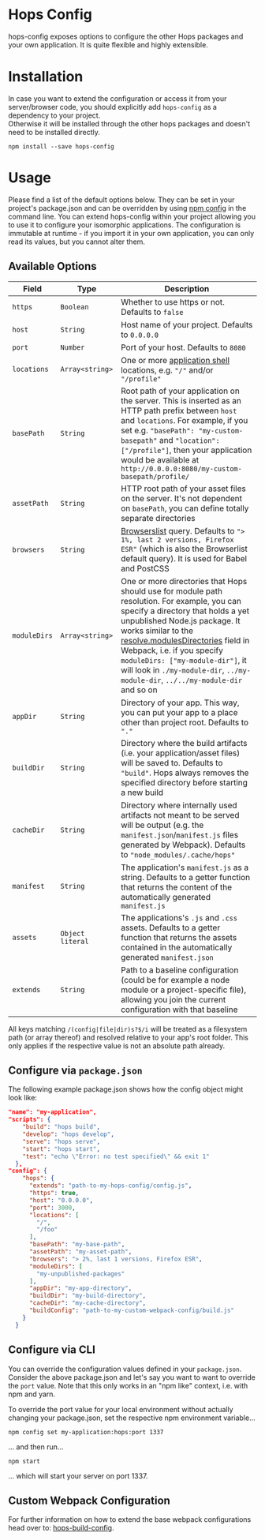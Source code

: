 # Hops Config

hops-config exposes options to configure the other Hops packages and your own application. It is quite flexible and highly extensible.

# Installation

In case you want to extend the configuration or access it from your server/browser code, you should explicitly add `hops-config` as a dependency to your project.  
Otherwise it will be installed through the other hops packages and doesn't need to be installed directly.

```
npm install --save hops-config
```

# Usage

Please find a list of the default options below. They can be set in your project's package.json and can be overridden by using [npm config](https://docs.npmjs.com/cli/config) in the command line. You can extend hops-config within your project allowing you to use it to configure your isomorphic applications.
The configuration is immutable at runtime - if you import it in your own application, you can only read its values, but you cannot alter them.


## Available Options

| Field | Type | Description |
|-------|------|-------------|
| `https` | `Boolean` | Whether to use https or not. Defaults to `false` |
| `host` | `String` | Host name of your project. Defaults to `0.0.0.0` |
| `port` | `Number` | Port of your host. Defaults to `8080` |
| `locations` | `Array<string>` | One or more [application shell](https://developers.google.com/web/fundamentals/architecture/app-shell) locations, e.g. `"/"` and/or `"/profile"` |
| `basePath` | `String` | Root path of your application on the server. This is inserted as an HTTP path prefix between `host` and `locations`. For example, if you set e.g. `"basePath": "my-custom-basepath"` and `"location": ["/profile"]`, then your application would be available at `http://0.0.0.0:8080/my-custom-basepath/profile/` |
| `assetPath` | `String` | HTTP root path of your asset files on the server. It's not dependent on `basePath`, you can define totally separate directories |
| `browsers` | `String` | [Browserslist](https://www.npmjs.com/package/browserslist) query. Defaults to `"> 1%, last 2 versions, Firefox ESR"` (which is also the Browserlist default query). It is used for Babel and PostCSS |
| `moduleDirs` | `Array<string>` | One or more directories that Hops should use for module path resolution. For example, you can specify a directory that holds a yet unpublished Node.js package. It works similar to the [resolve.modulesDirectories](http://webpack.github.io/docs/configuration.html#resolve-modulesdirectories) field in Webpack, i.e. if you specify `moduleDirs: ["my-module-dir"]`, it will look in `./my-module-dir`, `../my-module-dir`, `../../my-module-dir` and so on |
| `appDir` | `String` | Directory of your app. This way, you can put your app to a place other than project root. Defaults to `"."` |
| `buildDir` | `String` | Directory where the build artifacts (i.e. your application/asset files) will be saved to. Defaults to `"build"`. Hops always removes the specified directory before starting a new build |
| `cacheDir` | `String` | Directory where internally used artifacts not meant to be served will be output (e.g. the `manifest.json`/`manifest.js` files generated by Webpack). Defaults to `"node_modules/.cache/hops"` |
| `manifest` | `String` | The application's `manifest.js` as a string. Defaults to a getter function that returns the content of the automatically generated `manifest.js` |
| `assets` | `Object literal` | The applications's `.js` and `.css` assets. Defaults to a getter function that returns the assets contained in the automatically generated `manifest.json` |
| `extends` | `String` | Path to a baseline configuration (could be for example a node module or a project-specific file), allowing you join the current configuration with that baseline |

All keys matching `/(config|file|dir)s?$/i` will be treated as a filesystem path (or array thereof) and resolved relative to your app's root folder. This only applies if the respective value is not an absolute path already.


## Configure via `package.json`

The following example package.json shows how the config object might look like:

``` JSON
"name": "my-application",
"scripts": {
    "build": "hops build",
    "develop": "hops develop",
    "serve": "hops serve",
    "start": "hops start",
    "test": "echo \"Error: no test specified\" && exit 1"
  },
"config": {
    "hops": {
      "extends": "path-to-my-hops-config/config.js",
      "https": true,
      "host": "0.0.0.0",
      "port": 3000,
      "locations": [
        "/",
        "/foo"
      ],
      "basePath": "my-base-path",
      "assetPath": "my-asset-path",
      "browsers": "> 2%, last 1 versions, Firefox ESR",
      "moduleDirs": [
        "my-unpublished-packages"
      ],
      "appDir": "my-app-directory",
      "buildDir": "my-build-directory",
      "cacheDir": "my-cache-directory",
      "buildConfig": "path-to-my-custom-webpack-config/build.js"
    }
  }
```

## Configure via CLI

You can override the configuration values defined in your `package.json`. Consider the above package.json and let's say you want to want to override the `port` value. Note that this only works in an "npm like" context, i.e. with npm and yarn.

To override the port value for your local environment without actually changing your package.json, set the respective npm environment variable...

```
npm config set my-application:hops:port 1337
```

... and then run...

```
npm start
```

... which will start your server on port 1337.


## Custom Webpack Configuration

For further information on how to extend the base webpack configurations head over to: [hops-build-config](https://github.com/xing/hops/tree/master/packages/build-config).
